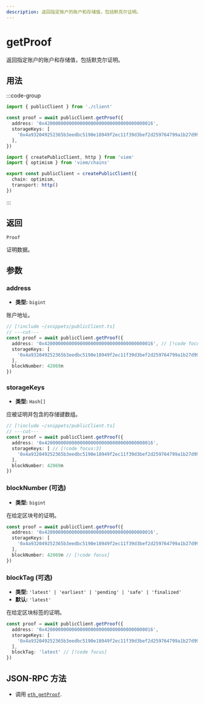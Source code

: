 ```yaml
---
description: 返回指定账户的账户和存储值，包括默克尔证明。
---
```


# getProof

返回指定账户的账户和存储值，包括默克尔证明。

## 用法

:::code-group

```ts twoslash [example.ts]
import { publicClient } from './client'

const proof = await publicClient.getProof({ 
  address: '0x4200000000000000000000000000000000000016',
  storageKeys: [
    '0x4a932049252365b3eedbc5190e18949f2ec11f39d3bef2d259764799a1b27d99',
  ],
})
```

```ts twoslash [client.ts] filename="client.ts"
import { createPublicClient, http } from 'viem'
import { optimism } from 'viem/chains'

export const publicClient = createPublicClient({
  chain: optimism,
  transport: http()
})
```

:::

## 返回

`Proof`

证明数据。

## 参数

### address

- **类型:** `bigint`

账户地址。

```ts twoslash
// [!include ~/snippets/publicClient.ts]
// ---cut---
const proof = await publicClient.getProof({
  address: '0x4200000000000000000000000000000000000016', // [!code focus]
  storageKeys: [
    '0x4a932049252365b3eedbc5190e18949f2ec11f39d3bef2d259764799a1b27d99',
  ],
  blockNumber: 42069n
})
```

### storageKeys

- **类型:** `Hash[]`

应被证明并包含的存储键数组。

```ts twoslash
// [!include ~/snippets/publicClient.ts]
// ---cut---
const proof = await publicClient.getProof({
  address: '0x4200000000000000000000000000000000000016',
  storageKeys: [ // [!code focus:3]
    '0x4a932049252365b3eedbc5190e18949f2ec11f39d3bef2d259764799a1b27d99',
  ],
  blockNumber: 42069n
})
```

### blockNumber (可选)

- **类型:** `bigint`

在给定区块号的证明。

```ts
const proof = await publicClient.getProof({
  address: '0x4200000000000000000000000000000000000016',
  storageKeys: [
    '0x4a932049252365b3eedbc5190e18949f2ec11f39d3bef2d259764799a1b27d99',
  ],
  blockNumber: 42069n // [!code focus]
})
```

### blockTag (可选)

- **类型:** `'latest' | 'earliest' | 'pending' | 'safe' | 'finalized'`
- **默认:** `'latest'`

在给定区块标签的证明。

```ts
const proof = await publicClient.getProof({
  address: '0x4200000000000000000000000000000000000016',
  storageKeys: [
    '0x4a932049252365b3eedbc5190e18949f2ec11f39d3bef2d259764799a1b27d99',
  ],
  blockTag: 'latest' // [!code focus]
})
```

## JSON-RPC 方法

- 调用 [`eth_getProof`](https://eips.ethereum.org/EIPS/eip-1186).
